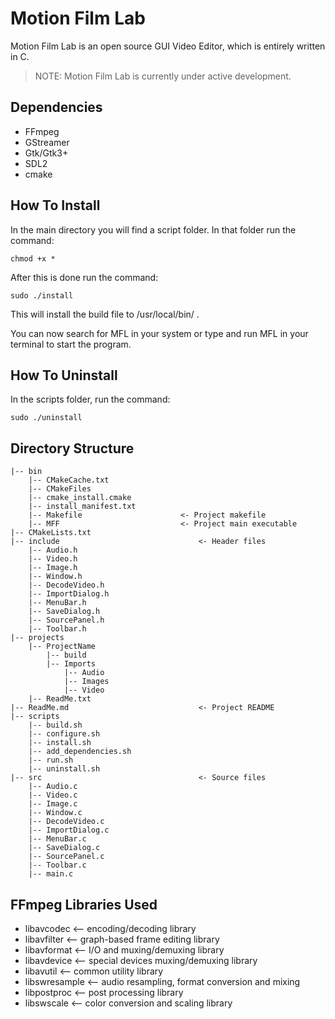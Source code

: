 # Motion Film Lab
Motion Film Lab is an open source GUI Video Editor, which is entirely written in C.

> NOTE: Motion Film Lab is currently under active development.

## Dependencies
- FFmpeg
- GStreamer
- Gtk/Gtk3+
- SDL2
- cmake

## How To Install 
In the main directory you will find a script folder. In that folder run the command:

```
chmod +x *
```

After this is done run the command:

```
sudo ./install
```
This will install the build file to /usr/local/bin/ . 

You can now search for MFL in your system or type and run MFL in your terminal to start the program.


## How To Uninstall 
In the scripts folder, run the command:
```
sudo ./uninstall
```

## Directory Structure
```
|-- bin
	|-- CMakeCache.txt
	|-- CMakeFiles
	|-- cmake_install.cmake
	|-- install_manifest.txt
	|-- Makefile                      <- Project makefile
	|-- MFF                           <- Project main executable
|-- CMakeLists.txt
|-- include                               <- Header files
	|-- Audio.h
	|-- Video.h
	|-- Image.h
	|-- Window.h
	|-- DecodeVideo.h
	|-- ImportDialog.h
	|-- MenuBar.h
	|-- SaveDialog.h
	|-- SourcePanel.h
	|-- Toolbar.h
|-- projects
	|-- ProjectName
		|-- build
		|-- Imports
			|-- Audio
			|-- Images
			|-- Video
	|-- ReadMe.txt
|-- ReadMe.md                             <- Project README
|-- scripts 
	|-- build.sh
	|-- configure.sh
	|-- install.sh
	|-- add_dependencies.sh
	|-- run.sh
	|-- uninstall.sh
|-- src                                   <- Source files
	|-- Audio.c
	|-- Video.c
	|-- Image.c
	|-- Window.c
	|-- DecodeVideo.c
	|-- ImportDialog.c
	|-- MenuBar.c
	|-- SaveDialog.c
	|-- SourcePanel.c
	|-- Toolbar.c
	|-- main.c
```

## FFmpeg Libraries Used
- libavcodec           <-- encoding/decoding library
- libavfilter          <-- graph-based frame editing library
- libavformat          <-- I/O and muxing/demuxing library
- libavdevice          <-- special devices muxing/demuxing library
- libavutil            <-- common utility library
- libswresample        <-- audio resampling, format conversion and mixing
- libpostproc          <-- post processing library
- libswscale           <-- color conversion and scaling library
